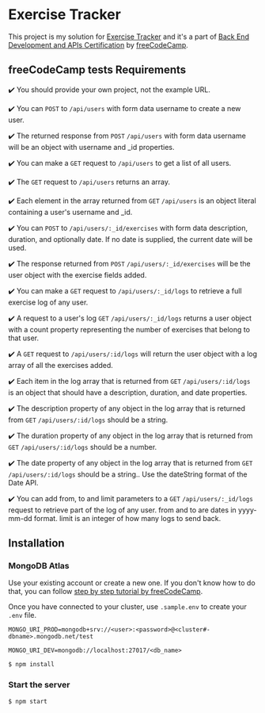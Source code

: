 # Exercise Tracker

This project is my solution for [Exercise
Tracker](https://www.freecodecamp.org/learn/back-end-development-and-apis/back-end-development-and-apis-projects/exercise-tracker) and it's a part of [Back End Development and APIs Certification](url) by
[freeCodeCamp]( https://www.freecodecamp.org/).

## freeCodeCamp tests Requirements
:heavy_check_mark: You should provide your own project, not the example URL.

:heavy_check_mark: You can ``POST`` to `/api/users` with form data username to create a new user.

:heavy_check_mark: The returned response from ```POST``` ```/api/users``` with form data username will be an object with username and _id properties.

:heavy_check_mark: You can make a ```GET``` request to ```/api/users``` to get a list of all users.

:heavy_check_mark: The ```GET``` request to ```/api/users``` returns an array.

:heavy_check_mark: Each element in the array returned from ```GET``` ```/api/users``` is an object literal containing a user's username and _id.

:heavy_check_mark: You can ```POST``` to ```/api/users/:_id/exercises``` with form data description, duration, and optionally date. If no date is supplied, the current date will be used.

:heavy_check_mark: The response returned from ```POST``` ```/api/users/:_id/exercises``` will be the user object with the exercise fields added.

:heavy_check_mark: You can make a ```GET``` request to ```/api/users/:_id/logs``` to retrieve a full exercise log of any user.

:heavy_check_mark: A request to a user's log ```GET``` ```/api/users/:_id/logs``` returns a user object with a count property representing the number of exercises that belong to that user.

:heavy_check_mark: A ```GET``` request to ```/api/users/:id/logs``` will return the user object with a log array of all the exercises added.

:heavy_check_mark: Each item in the log array that is returned from ```GET``` ```/api/users/:id/logs``` is an object that should have a description, duration, and date properties.

:heavy_check_mark: The description property of any object in the log array that is returned from ```GET``` ```/api/users/:id/logs``` should be a string.

:heavy_check_mark: The duration property of any object in the log array that is returned from ```GET``` ```/api/users/:id/logs``` should be a number.

:heavy_check_mark: The date property of any object in the log array that is returned from ```GET``` ```/api/users/:id/logs``` should be a string.. Use the dateString format of the Date API.

:heavy_check_mark: You can add from, to and limit parameters to a ```GET``` ```/api/users/:_id/logs``` request to retrieve part of the log of any user. from and to are dates in yyyy-mm-dd format. limit is an integer of how many logs to send back.

## Installation

### MongoDB Atlas

Use your existing account or create a new one. If you don't know how to do that,
you can follow
[step by step tutorial by freeCodeCamp](https://www.freecodecamp.org/learn/apis-and-microservices/mongodb-and-mongoose/).

Once you have connected to your cluster, use `.sample.env` to create your `.env`
file.

```env
MONGO_URI_PROD=mongodb+srv://<user>:<password>@<cluster#-dbname>.mongodb.net/test

MONGO_URI_DEV=mongodb://localhost:27017/<db_name>
```

```bash
$ npm install
```

### Start the server

```bash
$ npm start
```
